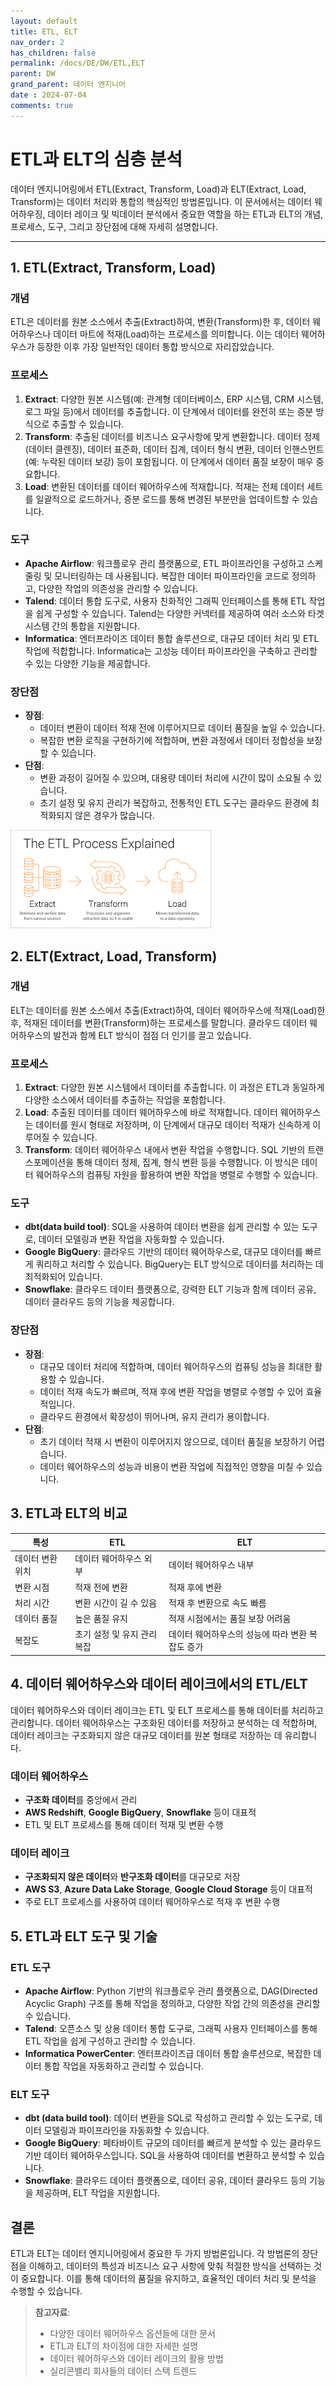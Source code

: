 ```yaml
---
layout: default
title: ETL, ELT
nav_order: 2
has_children: false
permalink: /docs/DE/DW/ETL,ELT
parent: DW
grand_parent: 데이터 엔지니어
date : 2024-07-04
comments: true
---
```


# ETL과 ELT의 심층 분석

데이터 엔지니어링에서 ETL(Extract, Transform, Load)과 ELT(Extract, Load, Transform)는 데이터 처리와 통합의 핵심적인 방법론입니다. 이 문서에서는 데이터 웨어하우징, 데이터 레이크 및 빅데이터 분석에서 중요한 역할을 하는 ETL과 ELT의 개념, 프로세스, 도구, 그리고 장단점에 대해 자세히 설명합니다.

---

## 1. ETL(Extract, Transform, Load)

### 개념
ETL은 데이터를 원본 소스에서 추출(Extract)하여, 변환(Transform)한 후, 데이터 웨어하우스나 데이터 마트에 적재(Load)하는 프로세스를 의미합니다. 이는 데이터 웨어하우스가 등장한 이후 가장 일반적인 데이터 통합 방식으로 자리잡았습니다.

### 프로세스
1. **Extract**: 다양한 원본 시스템(예: 관계형 데이터베이스, ERP 시스템, CRM 시스템, 로그 파일 등)에서 데이터를 추출합니다. 이 단계에서 데이터를 완전히 또는 증분 방식으로 추출할 수 있습니다.
2. **Transform**: 추출된 데이터를 비즈니스 요구사항에 맞게 변환합니다. 데이터 정제(데이터 클렌징), 데이터 표준화, 데이터 집계, 데이터 형식 변환, 데이터 인핸스먼트(예: 누락된 데이터 보강) 등이 포함됩니다. 이 단계에서 데이터 품질 보장이 매우 중요합니다.
3. **Load**: 변환된 데이터를 데이터 웨어하우스에 적재합니다. 적재는 전체 데이터 세트를 일괄적으로 로드하거나, 증분 로드를 통해 변경된 부분만을 업데이트할 수 있습니다.

### 도구
- **Apache Airflow**: 워크플로우 관리 플랫폼으로, ETL 파이프라인을 구성하고 스케줄링 및 모니터링하는 데 사용됩니다. 복잡한 데이터 파이프라인을 코드로 정의하고, 다양한 작업의 의존성을 관리할 수 있습니다.
- **Talend**: 데이터 통합 도구로, 사용자 친화적인 그래픽 인터페이스를 통해 ETL 작업을 쉽게 구성할 수 있습니다. Talend는 다양한 커넥터를 제공하여 여러 소스와 타겟 시스템 간의 통합을 지원합니다.
- **Informatica**: 엔터프라이즈 데이터 통합 솔루션으로, 대규모 데이터 처리 및 ETL 작업에 적합합니다. Informatica는 고성능 데이터 파이프라인을 구축하고 관리할 수 있는 다양한 기능을 제공합니다.

### 장단점
- **장점**:
  - 데이터 변환이 데이터 적재 전에 이루어지므로 데이터 품질을 높일 수 있습니다.
  - 복잡한 변환 로직을 구현하기에 적합하며, 변환 과정에서 데이터 정합성을 보장할 수 있습니다.
- **단점**:
  - 변환 과정이 길어질 수 있으며, 대용량 데이터 처리에 시간이 많이 소요될 수 있습니다.
  - 초기 설정 및 유지 관리가 복잡하고, 전통적인 ETL 도구는 클라우드 환경에 최적화되지 않은 경우가 많습니다.

![ETL Process](/assets/images/DE/ETL_process.png)

## 2. ELT(Extract, Load, Transform)

### 개념
ELT는 데이터를 원본 소스에서 추출(Extract)하여, 데이터 웨어하우스에 적재(Load)한 후, 적재된 데이터를 변환(Transform)하는 프로세스를 말합니다. 클라우드 데이터 웨어하우스의 발전과 함께 ELT 방식이 점점 더 인기를 끌고 있습니다.

### 프로세스
1. **Extract**: 다양한 원본 시스템에서 데이터를 추출합니다. 이 과정은 ETL과 동일하게 다양한 소스에서 데이터를 추출하는 작업을 포함합니다.
2. **Load**: 추출된 데이터를 데이터 웨어하우스에 바로 적재합니다. 데이터 웨어하우스는 데이터를 원시 형태로 저장하며, 이 단계에서 대규모 데이터 적재가 신속하게 이루어질 수 있습니다.
3. **Transform**: 데이터 웨어하우스 내에서 변환 작업을 수행합니다. SQL 기반의 트랜스포메이션을 통해 데이터 정제, 집계, 형식 변환 등을 수행합니다. 이 방식은 데이터 웨어하우스의 컴퓨팅 자원을 활용하여 변환 작업을 병렬로 수행할 수 있습니다.

### 도구
- **dbt(data build tool)**: SQL을 사용하여 데이터 변환을 쉽게 관리할 수 있는 도구로, 데이터 모델링과 변환 작업을 자동화할 수 있습니다.
- **Google BigQuery**: 클라우드 기반의 데이터 웨어하우스로, 대규모 데이터를 빠르게 쿼리하고 처리할 수 있습니다. BigQuery는 ELT 방식으로 데이터를 처리하는 데 최적화되어 있습니다.
- **Snowflake**: 클라우드 데이터 플랫폼으로, 강력한 ELT 기능과 함께 데이터 공유, 데이터 클라우드 등의 기능을 제공합니다.

### 장단점
- **장점**:
  - 대규모 데이터 처리에 적합하며, 데이터 웨어하우스의 컴퓨팅 성능을 최대한 활용할 수 있습니다.
  - 데이터 적재 속도가 빠르며, 적재 후에 변환 작업을 병렬로 수행할 수 있어 효율적입니다.
  - 클라우드 환경에서 확장성이 뛰어나며, 유지 관리가 용이합니다.
- **단점**:
  - 초기 데이터 적재 시 변환이 이루어지지 않으므로, 데이터 품질을 보장하기 어렵습니다.
  - 데이터 웨어하우스의 성능과 비용이 변환 작업에 직접적인 영향을 미칠 수 있습니다.

## 3. ETL과 ELT의 비교

| 특성              | ETL                                | ELT                                |
|-------------------|------------------------------------|------------------------------------|
| 데이터 변환 위치  | 데이터 웨어하우스 외부                    | 데이터 웨어하우스 내부                    |
| 변환 시점        | 적재 전에 변환                          | 적재 후에 변환                          |
| 처리 시간        | 변환 시간이 길 수 있음                    | 적재 후 변환으로 속도 빠름                 |
| 데이터 품질      | 높은 품질 유지                           | 적재 시점에서는 품질 보장 어려움              |
| 복잡도           | 초기 설정 및 유지 관리 복잡                    | 데이터 웨어하우스의 성능에 따라 변환 복잡도 증가 |

## 4. 데이터 웨어하우스와 데이터 레이크에서의 ETL/ELT

데이터 웨어하우스와 데이터 레이크는 ETL 및 ELT 프로세스를 통해 데이터를 처리하고 관리합니다. 데이터 웨어하우스는 구조화된 데이터를 저장하고 분석하는 데 적합하며, 데이터 레이크는 구조화되지 않은 대규모 데이터를 원본 형태로 저장하는 데 유리합니다.

### 데이터 웨어하우스
- **구조화 데이터**를 중앙에서 관리
- **AWS Redshift**, **Google BigQuery**, **Snowflake** 등이 대표적
- ETL 및 ELT 프로세스를 통해 데이터 적재 및 변환 수행

### 데이터 레이크
- **구조화되지 않은 데이터**와 **반구조화 데이터**를 대규모로 저장
- **AWS S3**, **Azure Data Lake Storage**, **Google Cloud Storage** 등이 대표적
- 주로 ELT 프로세스를 사용하여 데이터 웨어하우스로 적재 후 변환 수행

## 5. ETL과 ELT 도구 및 기술

### ETL 도구
- **Apache Airflow**: Python 기반의 워크플로우 관리 플랫폼으로, DAG(Directed Acyclic Graph) 구조를 통해 작업을 정의하고, 다양한 작업 간의 의존성을 관리할 수 있습니다.
- **Talend**: 오픈소스 및 상용 데이터 통합 도구로, 그래픽 사용자 인터페이스를 통해 ETL 작업을 쉽게 구성하고 관리할 수 있습니다.
- **Informatica PowerCenter**: 엔터프라이즈급 데이터 통합 솔루션으로, 복잡한 데이터 통합 작업을 자동화하고 관리할 수 있습니다.

### ELT 도구
- **dbt (data build tool)**: 데이터 변환을 SQL로 작성하고 관리할 수 있는 도구로, 데이터 모델링과 파이프라인을 자동화할 수 있습니다.
- **Google BigQuery**: 페타바이트 규모의 데이터를 빠르게 분석할 수 있는 클라우드 기반 데이터 웨어하우스입니다. SQL을 사용하여 데이터를 변환하고 분석할 수 있습니다.
- **Snowflake**: 클라우드 데이터 플랫폼으로, 데이터 공유, 데이터 클라우드 등의 기능을 제공하며, ELT 작업을 지원합니다.

## 결론

ETL과 ELT는 데이터 엔지니어링에서 중요한 두 가지 방법론입니다. 각 방법론의 장단점을 이해하고, 데이터의 특성과 비즈니스 요구 사항에 맞춰 적절한 방식을 선택하는 것이 중요합니다. 이를 통해 데이터의 품질을 유지하고, 효율적인 데이터 처리 및 분석을 수행할 수 있습니다.



> **참고자료**:
> - 다양한 데이터 웨어하우스 옵션들에 대한 문서
> - ETL과 ELT의 차이점에 대한 자세한 설명
> - 데이터 웨어하우스와 데이터 레이크의 활용 방법
> - 실리콘밸리 회사들의 데이터 스택 트렌드


<script src="https://utteranc.es/client.js"
        repo="hhee4455/hhee4455.github.io"
        issue-term="pathname"
        label="comments"
        theme="github-dark"
        crossorigin="anonymous"
        async>
</script>